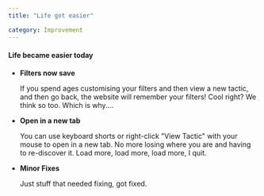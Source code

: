```yaml
---
title: "Life got easier"

category: Improvement
---
```


#### Life became easier today



* **Filters now save**

  If you spend ages customising your filters and then view a new tactic, and then go back, the website will remember your filters! Cool right? We think so too. Which is why....
  
* **Open in a new tab**

  You can use keyboard shorts or right-click "View Tactic" with your mouse to open in a new tab. No more losing where you are and having to re-discover it. Load more, load more, load more, I quit.

* **Minor Fixes**

  Just stuff that needed fixing, got fixed.




